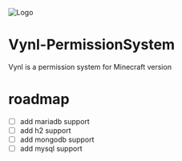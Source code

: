 ![Logo]([https://media.discordapp.net/attachments/1235228963404648531/1235238078788931654/Logo.png?ex=6633a49b&is=6632531b&hm=e86e307bbda95995bd11607e346f54b91149dfa706eecd5098dfa49639639272&=&format=webp&quality=lossless&width=1178&height=400](https://cdn.discordapp.com/attachments/1188215566935265280/1237533508327706654/OIG4.png?ex=663bfe64&is=663aace4&hm=5cc3f8e6464622791c348988f08082da30d13afb27af20ebcb83f8196f5e2444&))

# Vynl-PermissionSystem
Vynl is a permission system for Minecraft version

# roadmap
- [ ] add mariadb support
- [ ] add h2 support 
- [ ] add mongodb support
- [ ] add mysql support
